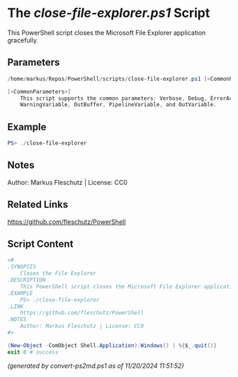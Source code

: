 The *close-file-explorer.ps1* Script
===========================

This PowerShell script closes the Microsoft File Explorer application gracefully.

Parameters
----------
```powershell
/home/markus/Repos/PowerShell/scripts/close-file-explorer.ps1 [<CommonParameters>]

[<CommonParameters>]
    This script supports the common parameters: Verbose, Debug, ErrorAction, ErrorVariable, WarningAction, 
    WarningVariable, OutBuffer, PipelineVariable, and OutVariable.
```

Example
-------
```powershell
PS> ./close-file-explorer

```

Notes
-----
Author: Markus Fleschutz | License: CC0

Related Links
-------------
https://github.com/fleschutz/PowerShell

Script Content
--------------
```powershell
<#
.SYNOPSIS
	Closes the File Explorer 
.DESCRIPTION
	This PowerShell script closes the Microsoft File Explorer application gracefully.
.EXAMPLE
	PS> ./close-file-explorer
.LINK
	https://github.com/fleschutz/PowerShell
.NOTES
	Author: Markus Fleschutz | License: CC0
#>

(New-Object -ComObject Shell.Application).Windows() | %{$_.quit()}
exit 0 # success
```

*(generated by convert-ps2md.ps1 as of 11/20/2024 11:51:52)*
